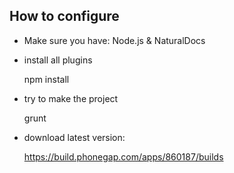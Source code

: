 How to configure
----------------

* Make sure you have: Node.js & NaturalDocs

* install all plugins

    npm install

* try to make the project

    grunt

* download latest version:
    
    https://build.phonegap.com/apps/860187/builds

